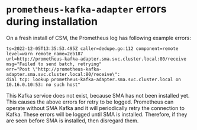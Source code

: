 # `prometheus-kafka-adapter` errors during installation

On a fresh install of CSM, the Prometheus log has following example errors:

```text
ts=2022-12-05T13:35:53.495Z caller=dedupe.go:112 component=remote level=warn remote_name=2eb187 
url=http://prometheus-kafka-adapter.sma.svc.cluster.local:80/receive msg="Failed to send batch, retrying"
err="Post \"http://prometheus-kafka-adapter.sma.svc.cluster.local:80/receive\": 
dial tcp: lookup prometheus-kafka-adapter.sma.svc.cluster.local on 10.16.0.10:53: no such host"
```

This Kafka service does not exist, because SMA has not been installed yet. This causes the above errors for retry to be logged.
Prometheus can operate without SMA Kafka and it will periodically retry the connection to Kafka.
These errors will be logged until SMA is installed. Therefore, if they are seen before SMA is installed,
then disregard them.

